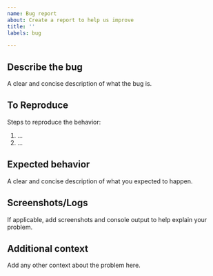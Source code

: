 ```yaml
---
name: Bug report
about: Create a report to help us improve
title: ''
labels: bug

---
```


## Describe the bug
A clear and concise description of what the bug is.

## To Reproduce
Steps to reproduce the behavior:
1. ...
2. ...

## Expected behavior
A clear and concise description of what you expected to happen.

## Screenshots/Logs
If applicable, add screenshots and console output to help explain your problem.

## Additional context
Add any other context about the problem here.

